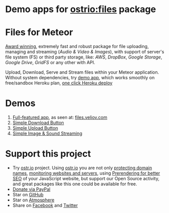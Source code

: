Demo apps for [ostrio:files](https://github.com/VeliovGroup/Meteor-Files) package
========

Files for Meteor
========
[Award winning](https://themeteorchef.com/blog/giant-cotton-apron-awards-show), extremely fast and robust package for file uploading, managing and streaming (*Audio & Video & Images*), with support of server's file system (FS) or third party storage, like: *AWS*, *DropBox*, *Google Storage*, *Google Drive*, *GridFS* or any other with API.

Upload, Download, Serve and Stream files within your Meteor application. Without system dependencies, try [demo app](https://github.com/VeliovGroup/Meteor-Files#demo-application), which works smoothly on free/sandbox Heroku plan, [one click Heroku deploy](https://heroku.com/deploy?template=https://github.com/VeliovGroup/Meteor-Files-Demo)

Demos
========
 1. [Full-featured app](https://github.com/VeliovGroup/Meteor-Files-Demos/tree/master/demo), as seen at: [files.veliov.com](https://files.veliov.com)
 2. [Simple Download Button](https://github.com/VeliovGroup/Meteor-Files-Demos/tree/master/demo-simplest-download-button)
 3. [Simple Upload Button](https://github.com/VeliovGroup/Meteor-Files-Demos/tree/master/demo-simplest-upload)
 4. [Simple Image & Sound Streaming](https://github.com/VeliovGroup/Meteor-Files-Demos/tree/master/demo-simplest-streaming)

Support this project
========
 - Try [ostr.io](https://ostr.io) project. Using [ostr.io](https://ostr.io) you are not only [protecting domain names](https://ostr.io/info/domain-names-protection), [monitoring websites and servers](https://ostr.io/info/monitoring), using [Prerendering for better SEO](https://ostr.io/info/prerendering) of your JavaScript website, but support our Open Source activity, and great packages like this one could be available for free.
 - [Donate via PayPal](https://www.paypal.com/cgi-bin/webscr?cmd=_s-xclick&hosted_button_id=FVDSXRFW9VGA2)
 - Star on [GitHub](https://github.com/VeliovGroup/Meteor-Files)
 - Star on [Atmosphere](https://atmospherejs.com/ostrio/files)
 - Share on [Facebook](https://www.facebook.com/sharer.php?u=https%3A%2F%2Fgithub.com%2FVeliovGroup%2FMeteor-Files) and [Twitter](https://twitter.com/share?url=https%3A%2F%2Fgithub.com%2FVeliovGroup%2FMeteor-Files)